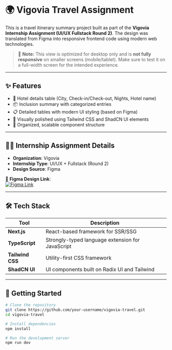 # 🌍 Vigovia Travel Assignment

This is a travel itinerary summary project built as part of the **Vigovia Internship Assignment (UI/UX Fullstack Round 2)**. The design was translated from Figma into responsive frontend code using modern web technologies.

> 🚧 **Note:** This view is optimized for desktop only and is **not fully responsive** on smaller screens (mobile/tablet). Make sure to test it on a full-width screen for the intended experience.

---

## ✨ Features

- 🏨 Hotel details table (City, Check-in/Check-out, Nights, Hotel name)
- 📦 Inclusion summary with categorized entries
- 📋 Detailed tables with modern UI styling (based on Figma)
- 💅 Visually polished using Tailwind CSS and ShadCN UI elements
- 📁 Organized, scalable component structure

---

## 🧑‍🎓 Internship Assignment Details

- **Organization**: Vigovia
- **Internship Type**: UI/UX + Fullstack (Round 2)
- **Design Source**: Figma

📌 **Figma Design Link**:  
[![Figma Link](https://img.shields.io/badge/Open%20Figma-Design-blue?logo=figma)](https://www.figma.com/design/Nut2Vgxzc8HaD2pCiisWED/Round-2---Fullstack--UIUX----Task-Phase?m=auto&t=aKxRZSztHfYzCGLa-6)

---

## 🛠️ Tech Stack

| Tool         | Description                        |
|--------------|------------------------------------|
| **Next.js**  | React-based framework for SSR/SSG  |
| **TypeScript** | Strongly-typed language extension for JavaScript |
| **Tailwind CSS** | Utility-first CSS framework     |
| **ShadCN UI**  | UI components built on Radix UI and Tailwind |

---

## 🚀 Getting Started

```bash
# Clone the repository
git clone https://github.com/your-username/vigovia-travel.git
cd vigovia-travel

# Install dependencies
npm install

# Run the development server
npm run dev
